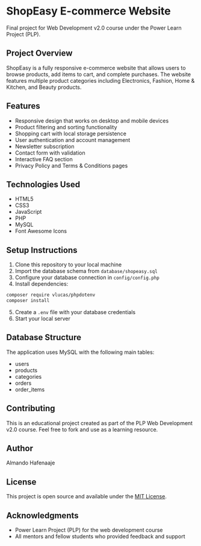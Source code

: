 # ShopEasy E-commerce Website

Final project for Web Development v2.0 course under the Power Learn Project (PLP).

## Project Overview

ShopEasy is a fully responsive e-commerce website that allows users to browse products, add items to cart, and complete purchases. The website features multiple product categories including Electronics, Fashion, Home & Kitchen, and Beauty products.

## Features

- Responsive design that works on desktop and mobile devices
- Product filtering and sorting functionality
- Shopping cart with local storage persistence
- User authentication and account management
- Newsletter subscription
- Contact form with validation
- Interactive FAQ section
- Privacy Policy and Terms & Conditions pages

## Technologies Used

- HTML5
- CSS3
- JavaScript
- PHP
- MySQL
- Font Awesome Icons

## Setup Instructions

1. Clone this repository to your local machine
2. Import the database schema from `database/shopeasy.sql`
3. Configure your database connection in `config/config.php`
4. Install dependencies:

```bash
composer require vlucas/phpdotenv
composer install
```

5. Create a `.env` file with your database credentials
6. Start your local server

## Database Structure

The application uses MySQL with the following main tables:

- users
- products
- categories
- orders
- order_items

## Contributing

This is an educational project created as part of the PLP Web Development v2.0 course. Feel free to fork and use as a learning resource.

## Author

Almando Hafenaaje

## License

This project is open source and available under the [MIT License](LICENSE).

## Acknowledgments

- Power Learn Project (PLP) for the web development course
- All mentors and fellow students who provided feedback and support
